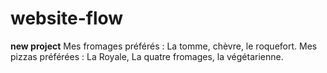 # website-flow
**new project**
Mes fromages préférés : La tomme, chèvre, le roquefort.
Mes pizzas préférées : La Royale, La quatre fromages, la végétarienne.